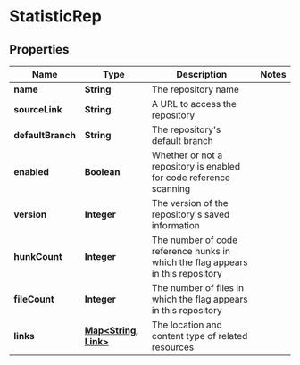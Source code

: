 

# StatisticRep


## Properties

| Name | Type | Description | Notes |
|------------ | ------------- | ------------- | -------------|
|**name** | **String** | The repository name |  |
|**sourceLink** | **String** | A URL to access the repository |  |
|**defaultBranch** | **String** | The repository&#39;s default branch |  |
|**enabled** | **Boolean** | Whether or not a repository is enabled for code reference scanning |  |
|**version** | **Integer** | The version of the repository&#39;s saved information |  |
|**hunkCount** | **Integer** | The number of code reference hunks in which the flag appears in this repository |  |
|**fileCount** | **Integer** | The number of files in which the flag appears in this repository |  |
|**links** | [**Map&lt;String, Link&gt;**](Link.md) | The location and content type of related resources |  |



